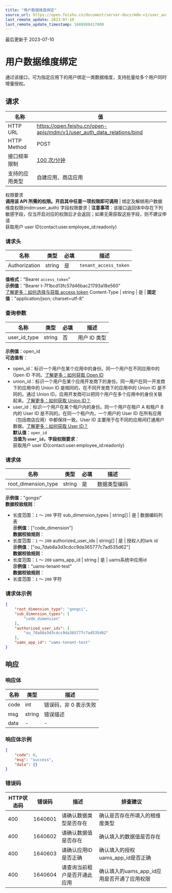 ```yaml
---
title: "用户数据维度绑定"
source_url: https://open.feishu.cn/document/server-docs/mdm-v1/user_auth_data_relation/bind
last_remote_update: 2023-07-10
last_remote_update_timestamp: 1688988417000
---
```

最后更新于 2023-07-10

# 用户数据维度绑定

通过该接口，可为指定应用下的用户绑定一类数据维度，支持批量给多个用户同时增量授权。

## 请求
名称 | 值
---|---
HTTP URL | https://open.feishu.cn/open-apis/mdm/v1/user_auth_data_relations/bind
HTTP Method | POST
接口频率限制 | [100 次/分钟](https://open.feishu.cn/document/ukTMukTMukTM/uUzN04SN3QjL1cDN)
支持的应用类型 | 自建应用、商店应用
权限要求  
            **调用该 API 所需的权限。开启其中任意一项权限即可调用** | 绑定及解绑用户数据维度权限(mdm:user_auth)
字段权限要求 | **注意事项**：该接口返回体中存在下列敏感字段，仅当开启对应的权限后才会返回；如果无需获取这些字段，则不建议申请  
        获取用户 user ID(contact:user.employee_id:readonly)

### 请求头

名称 | 类型 | 必填 | 描述
--- | --- | --- | ---
Authorization | string | 是 | `tenant_access_token`  
**值格式**："Bearer `access_token`"  
**示例值**："Bearer t-7f1bcd13fc57d46bac21793a18e560"  
[了解更多：如何选择与获取 access token](https://open.feishu.cn/document/uAjLw4CM/ugTN1YjL4UTN24CO1UjN/trouble-shooting/how-to-choose-which-type-of-token-to-use)
Content-Type | string | 是 | **固定值**："application/json; charset=utf-8"

### 查询参数

名称 | 类型 | 必填 | 描述
--- | --- | --- | ---
user_id_type | string | 否 | 用户 ID 类型  
**示例值**：open_id  
**可选值有**：  
- open_id：标识一个用户在某个应用中的身份。同一个用户在不同应用中的 Open ID 不同。[了解更多：如何获取 Open ID](https://open.feishu.cn/document/uAjLw4CM/ugTN1YjL4UTN24CO1UjN/trouble-shooting/how-to-obtain-openid)  
- union_id：标识一个用户在某个应用开发商下的身份。同一用户在同一开发商下的应用中的 Union ID 是相同的，在不同开发商下的应用中的 Union ID 是不同的。通过 Union ID，应用开发商可以把同个用户在多个应用中的身份关联起来。[了解更多：如何获取 Union ID？](https://open.feishu.cn/document/uAjLw4CM/ugTN1YjL4UTN24CO1UjN/trouble-shooting/how-to-obtain-union-id)  
- user_id：标识一个用户在某个租户内的身份。同一个用户在租户 A 和租户 B 内的 User ID 是不同的。在同一个租户内，一个用户的 User ID 在所有应用（包括商店应用）中都保持一致。User ID 主要用于在不同的应用间打通用户数据。[了解更多：如何获取 User ID？](https://open.feishu.cn/document/uAjLw4CM/ugTN1YjL4UTN24CO1UjN/trouble-shooting/how-to-obtain-user-id)  
**默认值**：`open_id`  
**当值为 `user_id`，字段权限要求**：  
获取用户 user ID(contact:user.employee_id:readonly)

### 请求体

名称 | 类型 | 必填 | 描述
--- | --- | --- | ---
root_dimension_type | string | 是 | 数据类型编码  
**示例值**："gongsi"  
**数据校验规则**：  
- 长度范围：`1` ～ `200` 字符
sub_dimension_types | string\[\] | 是 | 数据编码列表  
**示例值**：["code_dimension"]  
**数据校验规则**：  
- 长度范围：`1` ～ `200`
authorized_user_ids | string\[\] | 是 | 授权人的lark id  
**示例值**：["ou_7dab8a3d3cdcc9da365777c7ad535d62"]  
**数据校验规则**：  
- 长度范围：`1` ～ `200`
uams_app_id | string | 是 | uams系统中应用id  
**示例值**："uams-tenant-test"  
**数据校验规则**：  
- 长度范围：`1` ～ `200` 字符

### 请求体示例
```json
{
    "root_dimension_type": "gongsi",
    "sub_dimension_types": [
        "code_dimension"
    ],
    "authorized_user_ids": [
        "ou_7dab8a3d3cdcc9da365777c7ad535d62"
    ],
    "uams_app_id": "uams-tenant-test"
}
```

## 响应

### 响应体

名称 | 类型 | 描述
--- | --- | ---
code | int | 错误码，非 0 表示失败
msg | string | 错误描述
data | \- | \-

### 响应体示例
```json
{
    "code": 0,
    "msg": "success",
    "data": {}
}
```

### 错误码

HTTP状态码 | 错误码 | 描述 | 排查建议
--- | --- | --- | ---
400 | 1640601 | 请确认数据类型是否存在 | 确认是否存在所填入的根维度类型
400 | 1640602 | 请确认数据值是否存在 | 确认填入的数据值是否存在
400 | 1640603 | 请确认应用ID是否正确 | 确认填入的授权uams_app_id是否正确
400 | 1640604 | 请查询当前租户是否开通此应用 | 确认填入的uams_app_id应用是否开通了应用权限
